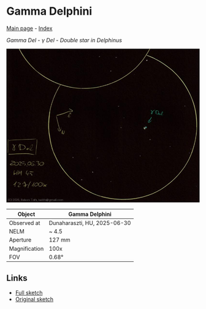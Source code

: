 # Gamma Delphini

[Main page](../index.md) - [Index](../pages/obj_index.md)

_Gamma Del_ - _γ Del_ - _Double star in Delphinus_  

![Gamma Delphini](../img/gamma-del-20250701.jpg)

Object | Gamma Delphini
-|-
Observed at | Dunaharaszti, HU, 2025-06-30
NELM | ~ 4.5
Aperture | 127 mm
Magnification | 100x
FOV | 0.68°


## Links

- [Full sketch](../img/m15-gamma-del-20250701.jpg)
- [Original sketch](../scan/20250701_2.jpg)
